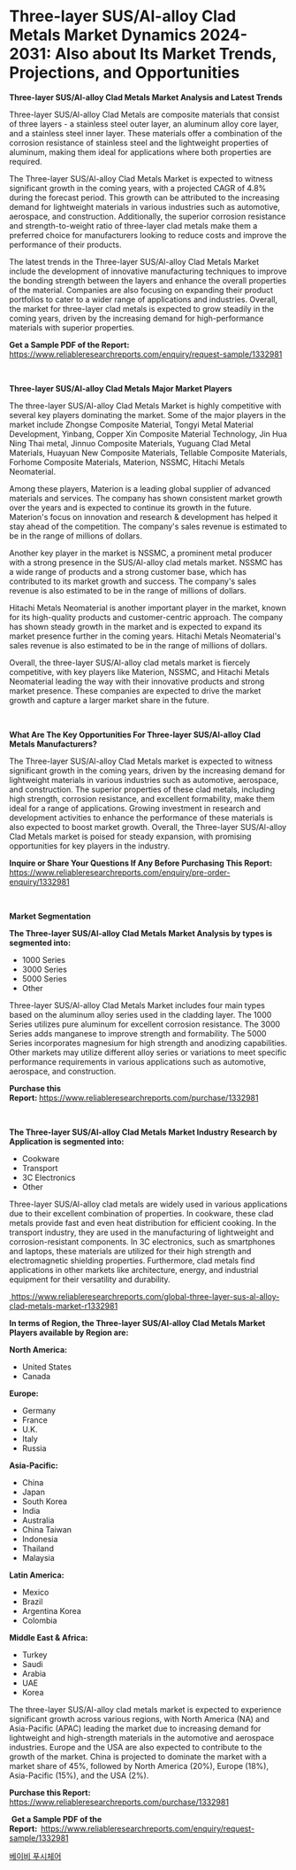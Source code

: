 <p><h1>Three-layer SUS/Al-alloy Clad Metals Market Dynamics 2024-2031: Also about Its Market Trends, Projections, and Opportunities</h1></p><p><strong>Three-layer SUS/Al-alloy Clad Metals Market Analysis and Latest Trends</strong></p>
<p><p>Three-layer SUS/Al-alloy Clad Metals are composite materials that consist of three layers - a stainless steel outer layer, an aluminum alloy core layer, and a stainless steel inner layer. These materials offer a combination of the corrosion resistance of stainless steel and the lightweight properties of aluminum, making them ideal for applications where both properties are required.</p><p>The Three-layer SUS/Al-alloy Clad Metals Market is expected to witness significant growth in the coming years, with a projected CAGR of 4.8% during the forecast period. This growth can be attributed to the increasing demand for lightweight materials in various industries such as automotive, aerospace, and construction. Additionally, the superior corrosion resistance and strength-to-weight ratio of three-layer clad metals make them a preferred choice for manufacturers looking to reduce costs and improve the performance of their products.</p><p>The latest trends in the Three-layer SUS/Al-alloy Clad Metals Market include the development of innovative manufacturing techniques to improve the bonding strength between the layers and enhance the overall properties of the material. Companies are also focusing on expanding their product portfolios to cater to a wider range of applications and industries. Overall, the market for three-layer clad metals is expected to grow steadily in the coming years, driven by the increasing demand for high-performance materials with superior properties.</p></p>
<p><strong>Get a Sample PDF of the Report:&nbsp;</strong> <a href="https://www.reliableresearchreports.com/enquiry/request-sample/1332981">https://www.reliableresearchreports.com/enquiry/request-sample/1332981</a></p>
<p>&nbsp;</p>
<p><strong>Three-layer SUS/Al-alloy Clad Metals Major Market Players</strong></p>
<p><p>The three-layer SUS/Al-alloy Clad Metals Market is highly competitive with several key players dominating the market. Some of the major players in the market include Zhongse Composite Material, Tongyi Metal Material Development, Yinbang, Copper Xin Composite Material Technology, Jin Hua Ning Thai metal, Jinnuo Composite Materials, Yuguang Clad Metal Materials, Huayuan New Composite Materials, Tellable Composite Materials, Forhome Composite Materials, Materion, NSSMC, Hitachi Metals Neomaterial.</p><p>Among these players, Materion is a leading global supplier of advanced materials and services. The company has shown consistent market growth over the years and is expected to continue its growth in the future. Materion's focus on innovation and research & development has helped it stay ahead of the competition. The company's sales revenue is estimated to be in the range of millions of dollars.</p><p>Another key player in the market is NSSMC, a prominent metal producer with a strong presence in the SUS/Al-alloy clad metals market. NSSMC has a wide range of products and a strong customer base, which has contributed to its market growth and success. The company's sales revenue is also estimated to be in the range of millions of dollars.</p><p>Hitachi Metals Neomaterial is another important player in the market, known for its high-quality products and customer-centric approach. The company has shown steady growth in the market and is expected to expand its market presence further in the coming years. Hitachi Metals Neomaterial's sales revenue is also estimated to be in the range of millions of dollars.</p><p>Overall, the three-layer SUS/Al-alloy clad metals market is fiercely competitive, with key players like Materion, NSSMC, and Hitachi Metals Neomaterial leading the way with their innovative products and strong market presence. These companies are expected to drive the market growth and capture a larger market share in the future.</p></p>
<p>&nbsp;</p>
<p><strong>What Are The Key Opportunities For Three-layer SUS/Al-alloy Clad Metals Manufacturers?</strong></p>
<p><p>The Three-layer SUS/Al-alloy Clad Metals market is expected to witness significant growth in the coming years, driven by the increasing demand for lightweight materials in various industries such as automotive, aerospace, and construction. The superior properties of these clad metals, including high strength, corrosion resistance, and excellent formability, make them ideal for a range of applications. Growing investment in research and development activities to enhance the performance of these materials is also expected to boost market growth. Overall, the Three-layer SUS/Al-alloy Clad Metals market is poised for steady expansion, with promising opportunities for key players in the industry.</p></p>
<p><strong>Inquire or Share Your Questions If Any Before Purchasing This Report:</strong> <a href="https://www.reliableresearchreports.com/enquiry/pre-order-enquiry/1332981">https://www.reliableresearchreports.com/enquiry/pre-order-enquiry/1332981</a></p>
<p>&nbsp;</p>
<p><strong>Market Segmentation</strong></p>
<p><strong>The Three-layer SUS/Al-alloy Clad Metals Market Analysis by types is segmented into:</strong></p>
<p><ul><li>1000 Series</li><li>3000 Series</li><li>5000 Series</li><li>Other</li></ul></p>
<p><p>Three-layer SUS/Al-alloy Clad Metals Market includes four main types based on the aluminum alloy series used in the cladding layer. The 1000 Series utilizes pure aluminum for excellent corrosion resistance. The 3000 Series adds manganese to improve strength and formability. The 5000 Series incorporates magnesium for high strength and anodizing capabilities. Other markets may utilize different alloy series or variations to meet specific performance requirements in various applications such as automotive, aerospace, and construction.</p></p>
<p><strong>Purchase this Report:&nbsp;</strong><a href="https://www.reliableresearchreports.com/purchase/1332981">https://www.reliableresearchreports.com/purchase/1332981</a></p>
<p>&nbsp;</p>
<p><strong>The Three-layer SUS/Al-alloy Clad Metals Market Industry Research by Application is segmented into:</strong></p>
<p><ul><li>Cookware</li><li>Transport</li><li>3C Electronics</li><li>Other</li></ul></p>
<p><p>Three-layer SUS/Al-alloy clad metals are widely used in various applications due to their excellent combination of properties. In cookware, these clad metals provide fast and even heat distribution for efficient cooking. In the transport industry, they are used in the manufacturing of lightweight and corrosion-resistant components. In 3C electronics, such as smartphones and laptops, these materials are utilized for their high strength and electromagnetic shielding properties. Furthermore, clad metals find applications in other markets like architecture, energy, and industrial equipment for their versatility and durability.</p></p>
<p><a href="https://www.reliableresearchreports.com/global-three-layer-sus-al-alloy-clad-metals-market-r1332981">&nbsp;https://www.reliableresearchreports.com/global-three-layer-sus-al-alloy-clad-metals-market-r1332981</a></p>
<p><strong>In terms of Region, the Three-layer SUS/Al-alloy Clad Metals Market Players available by Region are:</strong></p>
<p>
    <p> <strong> North America: </strong>
        <ul>
            <li>United States</li>
            <li>Canada</li>
        </ul>
        </p> 
    <p> <strong> Europe: </strong>
        <ul>
            <li>Germany</li>
            <li>France</li>
            <li>U.K.</li>
            <li>Italy</li>
            <li>Russia</li>
        </ul>
        </p> 
    <p> <strong> Asia-Pacific: </strong>
        <ul>
            <li>China</li>
            <li>Japan</li>
            <li>South Korea</li>
            <li>India</li>
            <li>Australia</li>
            <li>China Taiwan</li>
            <li>Indonesia</li>
            <li>Thailand</li>
            <li>Malaysia</li>
        </ul>
        </p> 
    <p> <strong> Latin America: </strong>
        <ul>
            <li>Mexico</li>
            <li>Brazil</li>
            <li>Argentina Korea</li>
            <li>Colombia</li>
        </ul>
        </p> 
    <p> <strong> Middle East & Africa: </strong>
        <ul>
            <li>Turkey</li>
            <li>Saudi</li>
            <li>Arabia</li>
            <li>UAE</li>
            <li>Korea</li>
        </ul>
    </p>
    </p>
<p><p>The three-layer SUS/Al-alloy clad metals market is expected to experience significant growth across various regions, with North America (NA) and Asia-Pacific (APAC) leading the market due to increasing demand for lightweight and high-strength materials in the automotive and aerospace industries. Europe and the USA are also expected to contribute to the growth of the market. China is projected to dominate the market with a market share of 45%, followed by North America (20%), Europe (18%), Asia-Pacific (15%), and the USA (2%).</p></p>
<p><strong>Purchase this Report: </strong><a href="https://www.reliableresearchreports.com/purchase/1332981">https://www.reliableresearchreports.com/purchase/1332981</a></p>
<p>&nbsp;<strong>Get a Sample PDF of the Report:&nbsp;&nbsp;</strong><a href="https://www.reliableresearchreports.com/enquiry/request-sample/1332981">https://www.reliableresearchreports.com/enquiry/request-sample/1332981</a></p>
<p><strong></strong></p>
<p><p><a href="https://github.com/AidenReinger/Market-Research-Report-List-1/blob/main/982718992590.md">베이비 푸시체어</a></p></p>